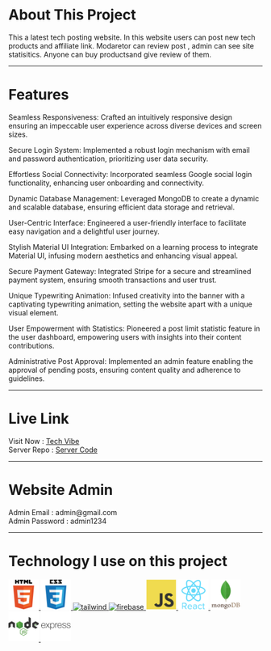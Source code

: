 <h1>
    About This Project
</h1>
<p>
    This  a latest tech posting website. In this website users can post new tech products and affiliate link. Modaretor can review post , admin can see site statisitics. Anyone can buy productsand give review of them.
</p>
<hr>
<h1>
    Features
</h1>
<p>
   Seamless Responsiveness:
Crafted an intuitively responsive design ensuring an impeccable user experience across diverse devices and screen sizes.

Secure Login System:
Implemented a robust login mechanism with email and password authentication, prioritizing user data security.

Effortless Social Connectivity:
Incorporated seamless Google social login functionality, enhancing user onboarding and connectivity.

Dynamic Database Management:
Leveraged MongoDB to create a dynamic and scalable database, ensuring efficient data storage and retrieval.

User-Centric Interface:
Engineered a user-friendly interface to facilitate easy navigation and a delightful user journey.

Stylish Material UI Integration:
Embarked on a learning process to integrate Material UI, infusing modern aesthetics and enhancing visual appeal.

Secure Payment Gateway:
Integrated Stripe for a secure and streamlined payment system, ensuring smooth transactions and user trust.

Unique Typewriting Animation:
Infused creativity into the banner with a captivating typewriting animation, setting the website apart with a unique visual element.

User Empowerment with Statistics:
Pioneered a post limit statistic feature in the user dashboard, empowering users with insights into their content contributions.

Administrative Post Approval:
Implemented an admin feature enabling the approval of pending posts, ensuring content quality and adherence to guidelines.
</p>
<hr>
<h1>
    Live Link
</h1>
<p>
    Visit Now : <a href="https://tech-product-f57cc.web.app/">Tech Vibe</a><br>
    Server Repo : <a href="https://github.com/ayon121/LatestTech_Website_Server_Node.git">Server Code</a>
</p>
<hr>
<h1>
    Website Admin
</h1>
<p>
    Admin Email : admin@gmail.com <br>
    Admin Password : admin1234
</p>
<hr>
<!-- tech -->
<h1>
    Technology I use on this project
</h1>
<p align="left"> 
<a href="https://www.w3.org/html/" target="_blank" rel="noreferrer"> <img src="https://raw.githubusercontent.com/devicons/devicon/master/icons/html5/html5-original-wordmark.svg" alt="html5" width="60" height="60"/> </a> 
<a href="https://www.w3schools.com/css/" target="_blank" rel="noreferrer"> <img src="https://raw.githubusercontent.com/devicons/devicon/master/icons/css3/css3-original-wordmark.svg" alt="css3" width="60" height="60"/> </a>
</a> <a href="https://tailwindcss.com/" target="_blank" rel="noreferrer"> <img src="https://www.vectorlogo.zone/logos/tailwindcss/tailwindcss-icon.svg" alt="tailwind" width="60" height="60"/> </a>
</a> <a href="https://firebase.google.com/" target="_blank" rel="noreferrer"> <img src="https://www.vectorlogo.zone/logos/firebase/firebase-icon.svg" alt="firebase" width="60" height="60"/> </a> 
<a href="https://developer.mozilla.org/en-US/docs/Web/JavaScript" target="_blank" rel="noreferrer"> <img src="https://raw.githubusercontent.com/devicons/devicon/master/icons/javascript/javascript-original.svg" alt="javascript" width="60" height="60"/> 
<a href="https://reactjs.org/" target="_blank" rel="noreferrer"> <img src="https://raw.githubusercontent.com/devicons/devicon/master/icons/react/react-original-wordmark.svg" alt="react" width="60" height="60"/> </a>
</a> <a href="https://www.mongodb.com/" target="_blank" rel="noreferrer"> <img src="https://raw.githubusercontent.com/devicons/devicon/master/icons/mongodb/mongodb-original-wordmark.svg" alt="mongodb" width="60" height="60"/> 
</a> <a href="https://nodejs.org" target="_blank" rel="noreferrer"> <img src="https://raw.githubusercontent.com/devicons/devicon/master/icons/nodejs/nodejs-original-wordmark.svg" alt="nodejs" width="60" height="60"/> </a> 
<a href="https://expressjs.com" target="_blank" rel="noreferrer"> <img src="https://raw.githubusercontent.com/devicons/devicon/master/icons/express/express-original-wordmark.svg" alt="express" width="60" height="60"/> 
</p>



